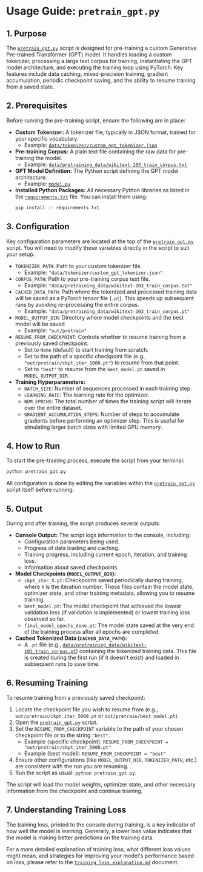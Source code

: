 # Usage Guide: `pretrain_gpt.py`

## 1. Purpose

The [`pretrain_gpt.py`](pretrain_gpt.py:1) script is designed for pre-training a custom Generative Pre-trained Transformer (GPT) model. It handles loading a custom tokenizer, processing a large text corpus for training, instantiating the GPT model architecture, and executing the training loop using PyTorch. Key features include data caching, mixed-precision training, gradient accumulation, periodic checkpoint saving, and the ability to resume training from a saved state.

## 2. Prerequisites

Before running the pre-training script, ensure the following are in place:

*   **Custom Tokenizer:** A tokenizer file, typically in JSON format, trained for your specific vocabulary.
    *   Example: [`data/tokenizer/custom_gpt_tokenizer.json`](data/tokenizer/custom_gpt_tokenizer.json)
*   **Pre-training Corpus:** A plain text file containing the raw data for pre-training the model.
    *   Example: [`data/pretraining_data/wikitext-103_train_corpus.txt`](data/pretraining_data/wikitext-103_train_corpus.txt)
*   **GPT Model Definition:** The Python script defining the GPT model architecture.
    *   Example: [`model.py`](model.py:1)
*   **Installed Python Packages:** All necessary Python libraries as listed in the [`requirements.txt`](requirements.txt:1) file. You can install them using:
    ```bash
    pip install -r requirements.txt
    ```

## 3. Configuration

Key configuration parameters are located at the top of the [`pretrain_gpt.py`](pretrain_gpt.py:1) script. You will need to modify these variables directly in the script to suit your setup.

*   `TOKENIZER_PATH`: Path to your custom tokenizer file.
    *   Example: `"data/tokenizer/custom_gpt_tokenizer.json"`
*   `CORPUS_PATH`: Path to your pre-training corpus text file.
    *   Example: `"data/pretraining_data/wikitext-103_train_corpus.txt"`
*   `CACHED_DATA_PATH`: Path where the tokenized and processed training data will be saved as a PyTorch tensor file (`.pt`). This speeds up subsequent runs by avoiding re-processing the entire corpus.
    *   Example: `"data/pretraining_data/wikitext-103_train_corpus.pt"`
*   `MODEL_OUTPUT_DIR`: Directory where model checkpoints and the best model will be saved.
    *   Example: `"out/pretrain"`
*   `RESUME_FROM_CHECKPOINT`: Controls whether to resume training from a previously saved checkpoint.
    *   Set to `None` (default) to start training from scratch.
    *   Set to the path of a specific checkpoint file (e.g., `"out/pretrain/ckpt_iter_1000.pt"`) to resume from that point.
    *   Set to `"best"` to resume from the `best_model.pt` saved in `MODEL_OUTPUT_DIR`.
*   **Training Hyperparameters:**
    *   `BATCH_SIZE`: Number of sequences processed in each training step.
    *   `LEARNING_RATE`: The learning rate for the optimizer.
    *   `NUM_EPOCHS`: The total number of times the training script will iterate over the entire dataset.
    *   `GRADIENT_ACCUMULATION_STEPS`: Number of steps to accumulate gradients before performing an optimizer step. This is useful for simulating larger batch sizes with limited GPU memory.

## 4. How to Run

To start the pre-training process, execute the script from your terminal:

```bash
python pretrain_gpt.py
```

All configuration is done by editing the variables within the [`pretrain_gpt.py`](pretrain_gpt.py:1) script itself before running.

## 5. Output

During and after training, the script produces several outputs:

*   **Console Output:** The script logs information to the console, including:
    *   Configuration parameters being used.
    *   Progress of data loading and caching.
    *   Training progress, including current epoch, iteration, and training loss.
    *   Information about saved checkpoints.
*   **Model Checkpoints (`MODEL_OUTPUT_DIR`):**
    *   `ckpt_iter_X.pt`: Checkpoints saved periodically during training, where `X` is the iteration number. These files contain the model state, optimizer state, and other training metadata, allowing you to resume training.
    *   `best_model.pt`: The model checkpoint that achieved the lowest validation loss (if validation is implemented) or lowest training loss observed so far.
    *   `final_model_epochs_done.pt`: The model state saved at the very end of the training process after all epochs are completed.
*   **Cached Tokenized Data (`CACHED_DATA_PATH`):**
    *   A `.pt` file (e.g., [`data/pretraining_data/wikitext-103_train_corpus.pt`](data/pretraining_data/wikitext-103_train_corpus.pt)) containing the tokenized training data. This file is created during the first run (if it doesn't exist) and loaded in subsequent runs to save time.

## 6. Resuming Training

To resume training from a previously saved checkpoint:

1.  Locate the checkpoint file you wish to resume from (e.g., `out/pretrain/ckpt_iter_5000.pt` or `out/pretrain/best_model.pt`).
2.  Open the [`pretrain_gpt.py`](pretrain_gpt.py:1) script.
3.  Set the `RESUME_FROM_CHECKPOINT` variable to the path of your chosen checkpoint file or to the string `"best"`.
    *   Example (specific checkpoint): `RESUME_FROM_CHECKPOINT = "out/pretrain/ckpt_iter_5000.pt"`
    *   Example (best model): `RESUME_FROM_CHECKPOINT = "best"`
4.  Ensure other configurations (like `MODEL_OUTPUT_DIR`, `TOKENIZER_PATH`, etc.) are consistent with the run you are resuming.
5.  Run the script as usual: `python pretrain_gpt.py`.

The script will load the model weights, optimizer state, and other necessary information from the checkpoint and continue training.

## 7. Understanding Training Loss

The training loss, printed to the console during training, is a key indicator of how well the model is learning. Generally, a lower loss value indicates that the model is making better predictions on the training data.

For a more detailed explanation of training loss, what different loss values might mean, and strategies for improving your model's performance based on loss, please refer to the [`training_loss_explanation.md`](training_loss_explanation.md:1) document.
